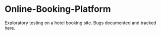 # Online-Booking-Platform
Exploratory testing on a hotel booking site. Bugs documented and tracked here.
